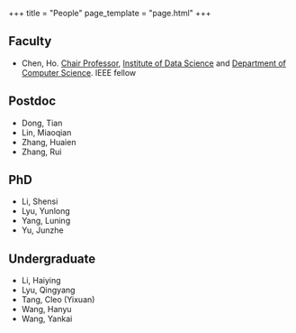 +++
title = "People"
page_template = "page.html"
+++

## Faculty

- Chen, Ho. [Chair Professor](https://datascience.hku.hk/people/ho-chen/), [Institute of Data Science](https://datascience.hku.hk) and [Department of Computer Science](https://www.cs.hku.hk). IEEE fellow

## Postdoc

- Dong, Tian
- Lin, Miaoqian
- Zhang, Huaien
- Zhang, Rui

## PhD

- Li, Shensi
- Lyu, Yunlong
- Yang, Luning
- Yu, Junzhe

## Undergraduate

- Li, Haiying
- Lyu, Qingyang
- Tang, Cleo (Yixuan)
- Wang, Hanyu
- Wang, Yankai